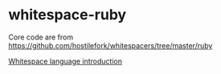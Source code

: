 # whitespace-ruby
Core code are from https://github.com/hostilefork/whitespacers/tree/master/ruby

[Whitespace language introduction](http://compsoc.dur.ac.uk/whitespace/tutorial.html)
